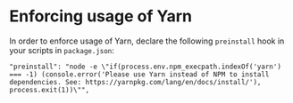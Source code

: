 # Enforcing usage of Yarn

In order to enforce usage of Yarn, declare the following `preinstall` hook in your scripts in `package.json`:

```
"preinstall": "node -e \"if(process.env.npm_execpath.indexOf('yarn') === -1) (console.error('Please use Yarn instead of NPM to install dependencies. See: https://yarnpkg.com/lang/en/docs/install/'), process.exit(1))\"",
```
